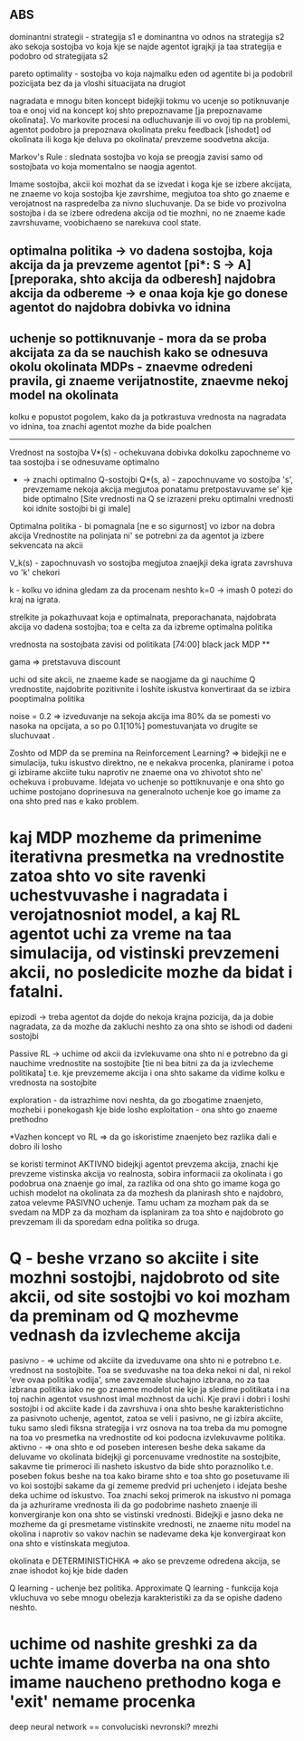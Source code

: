 ABS
----

dominantni strategii - strategija s1 e dominantna vo odnos na strategija s2
		ako sekoja sostojba vo koja kje se najde agentot igrajkji ja
		taa strategija e podobro od strategijata s2

pareto optimality - sostojba vo koja najmalku eden od agentite bi ja podobril
		pozicijata bez da ja vloshi situacijata na drugiot



nagradata e mnogu biten koncept bidejkji tokmu vo ucenje so potiknuvanje
toa e onoj vid na koncept koj shto prepoznavame [ja prepoznavame okolinata].
Vo markovite procesi na odluchuvanje ili vo ovoj tip na problemi, agentot podobro
ja prepoznava okolinata preku feedback [ishodot] od okolinata ili koga kje deluva po 
okolinata/ prevzeme soodvetna akcija. 

Markov's Rule : slednata sostojba vo koja se preogja zavisi samo od sostojbata vo koja 
	           momentalno se naogja agentot.

Imame sostojba, akcii koi mozhat da se izvedat i koga kje se izbere akcijata, ne znaeme
vo koja sostojba kje zavrshime, megjutoa toa shto go znaeme e verojatnost na raspredelba
za nivno sluchuvanje.
Da se bide vo prozivolna sostojba i da se izbere odredena akcija od tie mozhni,
no ne znaeme kade zavrshuvame, voobichaeno se narekuva cool state.

optimalna politika -> vo dadena sostojba, koja akcija da ja prevzeme agentot [pi*: S -> A]
	[preporaka, shto akcija da odberesh]
najdobra akcija da odbereme -> e onaa koja kje go donese agentot do najdobra dobivka vo idnina
---------------------------------------------------------------------------------------------------------------------
uchenje so pottiknuvanje - mora da se proba akcijata za da se nauchish kako
		se odnesuva okolu okolinata
MDPs - znaevme odredeni pravila, gi znaeme verijatnostite, znaevme nekoj model
	na okolinata
---------------------------------------------------------------------------------------------------------------------
kolku e popustot pogolem, kako da ja potkrastuva vrednosta na nagradata vo idnina,
toa znachi agentot mozhe da bide poalchen

---------------------------------------------------------------------------------------------------------------------	

Vrednost na sostojba V*(s) - ochekuvana dobivka dokolku zapochneme vo taa sostojba 
		i se odnesuvame optimalno
* -> znachi optimalno
Q-sostojbi Q*(s, a) - zapochnuvame vo sostojba 's', prevzemame nekoja akcija megjutoa ponatamu
	pretpostavuvame se' kje bide optimalno
[Site vrednosti na Q se izrazeni preku optimalni vrednosti koi idnite sostojbi bi gi imale]

Optimalna politika - bi pomagnala [ne e so sigurnost] vo izbor na dobra akcija
Vrednostite na polinjata ni' se potrebni za da agentot ja izbere
sekvencata na akcii

V_k(s) - zapochnuvash vo sostojba megjutoa znaejkji deka igrata zavrshuva vo 'k' chekori

k - kolku vo idnina gledam za da procenam neshto
k=0 -> imash 0 potezi do kraj na igrata.

strelkite ja pokazhuvaat koja e optimalnata, preporachanata, najdobrata akcija vo dadena sostojba;
toa e celta za da izbreme optimalna politika

vrednosta na sostojbata zavisi od politikata [74:00] 
black jack MDP **

gama => pretstavuva discount

uchi od site akcii, ne znaeme kade se naogjame
da gi nauchime Q vrednostite, najdobrite
pozitivnite i loshite iskustva konvertiraat da se izbira pooptimalna politika

noise = 0.2 => izveduvanje na sekoja akcija ima 80% da se pomesti vo
	nasoka na opcijata, a so po 0.1[10%] pomestuvanjata vo drugite 
	se sluchuvaat .

Zoshto od MDP da se premina na Reinforcement Learning? => bidejkji ne e simulacija,
	tuku iskustvo direktno, ne e nekakva procenka, planirame i potoa gi izbirame
	akciite tuku naprotiv ne znaeme ona vo zhivotot shto ne' ochekuva i probuvame.
	Idejata vo uchenje so pottiknuvanje e ona shto go uchime postojano doprinesuva
	na generalnoto uchenje koe go imame za ona shto pred nas e kako problem.

kaj MDP mozheme da primenime iterativna presmetka na vrednostite zatoa shto vo site
ravenki uchestvuvashe i nagradata i verojatnosniot model, a kaj RL agentot uchi za vreme na 
taa simulacija, od vistinski prevzemeni akcii, no posledicite mozhe da bidat i fatalni.
============================================================================

epizodi -> treba agentot da dojde do nekoja krajna pozicija, da ja dobie nagradata, za da mozhe
	da zakluchi neshto za ona shto se ishodi od dadeni sostojbi

Passive RL -> uchime od akcii da izvlekuvame ona shto ni e potrebno da gi nauchime
	vrednostite na sostojbite [tie ni bea bitni za da ja izvlecheme politikata]
	t.e. kje prevzememe akcija i ona shto sakame da vidime kolku e vrednosta na sostojbite

exploration - da istrazhime novi neshta, da go zbogatime znaenjeto, mozhebi i ponekogash kje bide losho
exploitation - ona shto go znaeme prethodno

*Vazhen koncept vo RL => da go iskoristime znaenjeto bez razlika dali e dobro ili losho

se koristi terminot AKTIVNO bidejkji agentot prevzema akcija, znachi kje prevzeme vistinska akcija vo realnosta,
sobira informacii za okolinata i go podobrua ona znaenje go imal, za razlika od ona shto go imame koga go uchish
modelot na okolinata za da mozhesh da planirash shto e najdobro, zatoa velevme PASIVNO uchenje. Tamu ucham
za mozham pak da se svedam na MDP za da mozham da isplaniram za toa shto e najdobroto go prevzemam ili da 
sporedam edna politika so druga.


Q - beshe vrzano so akciite i site mozhni sostojbi, najdobroto od site akcii, od site sostojbi vo koi mozham da preminam
od Q mozhevme vednash da izvlecheme akcija
=========================================================================================

pasivno -  => uchime od akciite da izveduvame ona shto ni e potrebno t.e. vrednost na sostojbite. Toa se sveduvashe na toa deka 
	nekoi ni dal, ni rekol 'eve ovaa politika vodija', sme zavzemale sluchajno izbrana, no za taa izbrana politika iako ne go znaeme
	modelot nie kje ja sledime politikata i na toj nachin agentot vsushnost imal mozhnost da uchi. Kje pravi i dobri i loshi sostojbi i 
	od akciite kade i da zavrshuva i ona shto beshe karakteristichno za pasivnoto uchenje, agentot, zatoa se veli i pasivno, ne gi izbira akciite,
	tuku samo sledi fiksna strategija i vrz osnova na toa treba da mu pomogne na toa vo presmetka na vrednostite od koi podocna izvlekuvavme
	politika.
aktivno -  => ona shto e od poseben interesen beshe deka sakame da deluvame vo okolinata bidejkji gi porcenuvame vrednostite na sostojbite,
	sakavme tie primeroci ili nasheto iskustvo da bide shto poraznoliko t.e. poseben fokus beshe na toa kako birame shto e toa shto go
	posetuvame ili vo koi sostojbi sakame da gi zememe predvid pri uchenjeto i idejata beshe deka uchime od iskustvo. Toa znachi sekoj
	primerok na iskustvo ni pomaga da ja azhurirame vrednosta ili da go podobrime nasheto znaenje ili konvergiranje kon ona shto se 
	vistinski vrednosti. Bidejkji e jasno deka ne mozheme da gi presmetame vistinskite vrednosti, ne znaeme nitu model na okolina i naprotiv
	so vakov nachin se nadevame deka kje konvergiraat kon ona shto e vistinskata megjutoa.

okolinata e DETERMINISTICHKA => ako se prevzeme odredena akcija, se znae ishodot koj kje bide daden
	
Q learning - uchenje bez politika.
Approximate Q learning - funkcija koja vkluchuva vo sebe mnogu obelezja karakteristiki za da se opishe dadeno neshto.

uchime od nashite greshki za da uchte imame doverba na ona shto imame naucheno prethodno
koga e 'exit' nemame procenka
===============================================================================================
deep neural network == convoluciski nevronski? mrezhi









